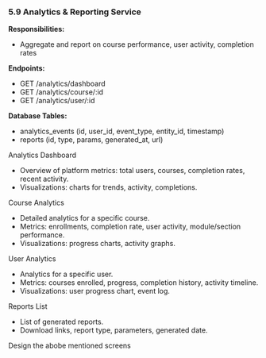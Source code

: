 ### 5.9 Analytics & Reporting Service

**Responsibilities:**
- Aggregate and report on course performance, user activity, completion rates

**Endpoints:**
- GET /analytics/dashboard
- GET /analytics/course/:id
- GET /analytics/user/:id

**Database Tables:**
- analytics_events (id, user_id, event_type, entity_id, timestamp)
- reports (id, type, params, generated_at, url)

Analytics Dashboard
- Overview of platform metrics: total users, courses, completion rates, recent activity.
- Visualizations: charts for trends, activity, completions.

Course Analytics
- Detailed analytics for a specific course.
- Metrics: enrollments, completion rate, user activity, module/section performance.
- Visualizations: progress charts, activity graphs.

User Analytics
- Analytics for a specific user.
- Metrics: courses enrolled, progress, completion history, activity timeline.
- Visualizations: user progress chart, event log.

Reports List
- List of generated reports.
- Download links, report type, parameters, generated date.

Design the abobe mentioned screens